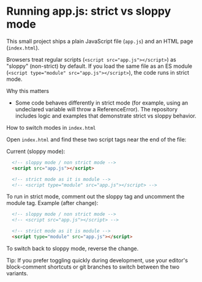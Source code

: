 # Running app.js: strict vs sloppy mode

This small project ships a plain JavaScript file (`app.js`) and an HTML page (`index.html`).

Browsers treat regular scripts (`<script src="app.js"></script>`) as "sloppy" (non-strict) by default. If you load the same file as an ES module (`<script type="module" src="app.js"></script>`), the code runs in strict mode.

Why this matters
- Some code behaves differently in strict mode (for example, using an undeclared variable will throw a ReferenceError). The repository includes logic and examples that demonstrate strict vs sloppy behavior.

How to switch modes in `index.html`

Open `index.html` and find these two script tags near the end of the file:

Current (sloppy mode):

```html
  <!-- sloppy mode / non strict mode -->
  <script src="app.js"></script>

  <!-- strict mode as it is module -->
  <!-- <script type="module" src="app.js"></script> -->
```

To run in strict mode, comment out the sloppy tag and uncomment the module tag. Example (after change):

```html
  <!-- sloppy mode / non strict mode -->
  <!-- <script src="app.js"></script> -->

  <!-- strict mode as it is module -->
  <script type="module" src="app.js"></script>
```

To switch back to sloppy mode, reverse the change.

Tip: If you prefer toggling quickly during development, use your editor's block-comment shortcuts or git branches to switch between the two variants.
